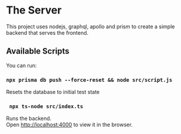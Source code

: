 # The Server

This project uses nodejs, graphql, apollo and prism to create a simple backend that serves the frontend.

## Available Scripts

You can run:

### `npx prisma db push --force-reset && node src/script.js`

Resets the database to initial test state

### ` npx ts-node src/index.ts`

Runs the backend.\
Open [http://localhost:4000](http://localhost:4000) to view it in the browser.
